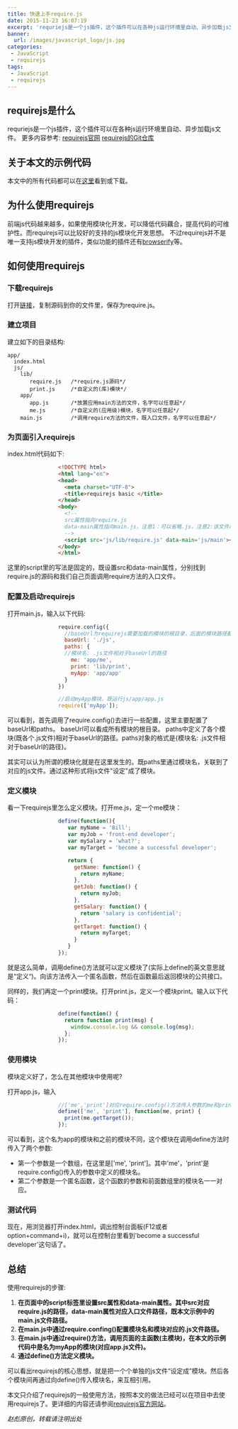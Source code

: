 ```yaml
---
title: 快速上手require.js
date: 2015-11-23 16:07:19
excerpt: 'requriejs是一个js插件，这个插件可以在各种js运行环境里自动、异步加载js文件。前端js代码越来越多，如果使用模块化开发，可以降低代码藕合，提高代码的可维护性。而requirejs可以比较好的支持的js模块化开发思想。'
banner:
  url: /images/javascript_logo/js.jpg
categories: 
 - JavaScript
 - requirejs
tags: 
 - JavaScript
 - requirejs
---
```


## requirejs是什么
requriejs是一个js插件，这个插件可以在各种js运行环境里自动、异步加载js文件。
更多内容参考:
[requirejs官网](http://requirejs.org/)
[requirejs的Git仓库](https://github.com/jrburke/requirejs)

## 关于本文的示例代码
本文中的所有代码都可以在[这里](https://github.com/buildAll/dead-basic-requirejs-demo)看到或下载。

## 为什么使用requirejs
前端js代码越来越多，如果使用模块化开发，可以降低代码藕合，提高代码的可维护性。而requirejs可以比较好的支持的js模块化开发思想。
不过requirejs并不是唯一支持js模块开发的插件，类似功能的插件还有[browserify](http://browserify.org/)等。

## 如何使用requirejs

### 下载requirejs
打开[链接](http://requirejs.org/docs/release/2.1.22/comments/require.js)，复制源码到你的文件里，保存为require.js。

### 建立项目
建立如下的目录结构:

```shell
app/
  index.html
  js/
    lib/
       require.js   /*require.js源码*/
       print.js     /*自定义的(库)模块*/
    app/
       app.js       /*放置应用main方法的文件，名字可以任意起*/
       me.js        /*自定义的(应用级)模块，名字可以任意起*/
    main.js         /*调用require方法的文件，既入口文件，名字可以任意起*/

```

### 为页面引入requirejs
index.html代码如下:

```html
                <!DOCTYPE html>
                <html lang="en">
                <head>
                  <meta charset="UTF-8">
                  <title>requirejs basic </title>
                </head>
                <body>
                  <!--
                  src属性指向require.js
                  data-main属性指向main.js，注意1：可以省略.js，注意2:该文件既为调用require方法的文件
                  -->
                  <script src='js/lib/require.js' data-main='js/main'></script>
                </body>
                </html>
```

这里的script里的写法是固定的，既设置src和data-main属性，分别找到require.js的源码和我们自己页面调用require方法的入口文件。

### 配置及启动requirejs
打开main.js，输入以下代码:
```js
                require.config({
                  //baseUrl为requirejs需要加载的模块的根目录，后面的模块路径都是相对于这个目录的
                  baseUrl: './js',
                  paths: {
                  //模块名: .js文件相对于baseUrl的路径
                    me: 'app/me',
                    print: 'lib/print',
                    myApp: 'app/app'
                  }
                })

                //启动myApp模块，既运行js/app/app.js
                require(['myApp']);
```

可以看到，首先调用了require.config()去进行一些配置，这里主要配置了baseUrl和paths。
baseUrl可以看成所有模块的根目录。
paths中定义了各个模块(既各个.js文件)相对于baseUrl的路径。paths对象的格式是{模块名: .js文件相对于baseUrl的路径}。

其实可以认为所谓的模块化就是在这里发生的。既paths里通过模块名，关联到了对应的js文件。通过这种形式将js文件"设定"成了模块。

### 定义模块
看一下requirejs里怎么定义模块。打开me.js，定一个me模块：
```js
                define(function(){
                   var myName = 'Bill';
                   var myJob = 'front-end developer';
                   var mySalary = 'what?';
                   var myTarget = 'become a successful developer';

                   return {
                     getName: function() {
                       return myName;
                     },
                     getJob: function() {
                       return myJob;
                     },
                     getSalary: function() {
                       return 'salary is confidential';
                     },
                     getTarget: function() {
                       return myTarget;
                     }
                   }
                });
```

就是这么简单，调用define()方法就可以定义模块了(实际上define的英文意思就是“定义“)。向该方法传入一个匿名函数，然后在函数最后返回模块的公共接口。

同样的，我们再定一个print模块。打开print.js，定义一个模块print。输入以下代码：
```js
                define(function() {
                  return function print(msg) {
                    window.console.log && console.log(msg);
                  };
                });
```


### 使用模块
模块定义好了，怎么在其他模块中使用呢?

打开app.js，输入
```js
                //['me','print']对应require.config()方法传入参数的me和print属性。
                define(['me', 'print'], function(me, print) {
                  print(me.getTarget());
                });
```

可以看到，这个名为app的模块和之前的模块不同，这个模块在调用define方法时传入了两个参数:

* 第一个参数是一个数组，在这里是['me', 'print']。其中'me'，'print'是require.config()传入的参数中定义的模块名。
* 第二个参数是一个匿名函数，这个函数的参数和前面数组里的模块名一一对应。

### 测试代码
现在，用浏览器打开index.html，调出控制台面板(F12或者option+command+i)，就可以在控制台里看到'become a successful developer'这句话了。

## 总结
使用requirejs的步骤:
1. __在页面中的script标签里设置src属性和data-main属性。其中src对应require.js的路径，data-main属性对应入口文件路径，既本文示例中的main.js文件路径。__
2. __在main.js中通过require.confing()配置模块名和模块对应的.js文件路径。__
3. __在main.js中通过require()方法，调用页面的主函数(主模块)，在本文的示例代码中是名为myApp的模块(对应app.js文件)。__
3. __通过define()方法定义模块。__

可以看出requirejs的核心思想，就是把一个个单独的js文件“设定成”模块。然后各个模块间再通过向define()传入模块名，来互相引用。

本文只介绍了requirejs的一般使用方法，按照本文的做法已经可以在项目中去使用requirejs了。更详细的内容还请参阅[requirejs官方网站](http://requirejs.org/)。

_赵彪原创，转载请注明出处_


